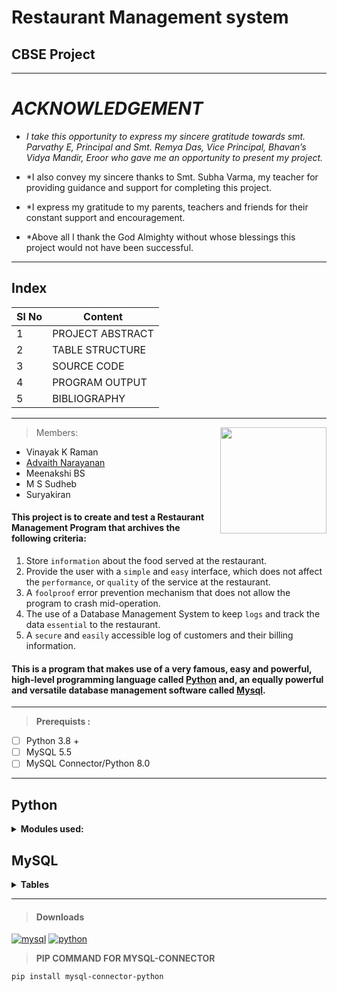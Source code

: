 # **Restaurant Management system**
## CBSE Project
---

# ***ACKNOWLEDGEMENT***

- *I take this opportunity to express my sincere gratitude towards smt. Parvathy E, Principal and Smt. Remya Das, Vice Principal, Bhavan’s Vidya Mandir, Eroor who gave me an opportunity to present my project.*

- *I also convey my sincere thanks to Smt. Subha Varma, my teacher for providing guidance and support for completing this project.

- *I express my gratitude to my parents, teachers and friends for their constant support  and encouragement.

- *Above all I thank the God Almighty without whose blessings this project would not have been successful.

 ---

## Index

| Sl No | Content |
|------|------|
| 1 | PROJECT ABSTRACT |
| 2 | TABLE STRUCTURE |
| 3 | SOURCE CODE |
| 4 | PROGRAM OUTPUT |
| 5 | BIBLIOGRAPHY |

---

<img align="right" width="170" height="170" src="https://i.imgur.com/oeCaInY.png"> 

> Members:  
 -  Vinayak K Raman  
 -  [Advaith Narayanan](https://twitter.com/advaithnarayan) 
 -  Meenakshi BS 
 -  M S Sudheb
 -  Suryakiran
#### This project is to create and test a Restaurant Management Program that archives the following criteria:
 1. Store `information` about the food served at the restaurant. 
 2. Provide the user with a `simple` and `easy` interface, which does not affect the `performance`, or `quality` of the service at the restaurant.
 3. A `foolproof` error prevention mechanism that does not allow the program to crash mid-operation.
 4. The use of a Database Management System to keep `logs` and track the data `essential` to the restaurant.
 5. A `secure` and `easily` accessible log of customers and their billing information.  
 
#### This is a program that makes use of a very famous, easy and powerful, high-level programming language called [**Python**](https://en.wikipedia.org/wiki/Python_(programming_language)) and, an equally powerful and versatile database management software called [**Mysql**](https://en.wikipedia.org/wiki/MySQL).  
---
> **Prerequists :**
 - [ ] Python 3.8 +
 - [ ] MySQL 5.5
 - [ ] MySQL Connector/Python 8.0
 
--- 

## Python

<details><summary><b>Modules used:</summary></b> 
 
 - mysql.connector
 - csv
 - random
 - smtplib
 - ssl
 - os
 - time
 
</details>

## MySQL 

<details><summary><b>Tables</summary></b>  

| Field | Type | Null | Key | Default | Extra |
|----------|-------------|------|-----|---------|-------|
| fno | int(3)      | NO   | PRIMARY KEY | NULL    |       |
| fname | varchar(50) | YES  |     | NULL    |       |
| type | varchar(20) | YES  |     | NULL    |       |
| price  | int(5)      | YES  |     | NULL    |       |

 </details>


---


>#### Downloads 

[![mysql](https://i.ibb.co/MCjFnY3/Mysql.png)](https://drive.google.com/file/d/1atgvrxOllQFe0fN6j3T2MJfnDmEaCNlH/view?usp=sharing)
[![python](https://i.ibb.co/0XCPPcF/Python.png)](https://www.python.org/)

>**PIP COMMAND FOR MYSQL-CONNECTOR**

`pip install mysql-connector-python`
